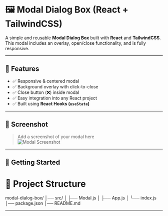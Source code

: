 # 🖼️ Modal Dialog Box (React + TailwindCSS)

A simple and reusable **Modal Dialog Box** built with **React** and **TailwindCSS**.  
This modal includes an overlay, open/close functionality, and is fully responsive.

---

## 📌 Features

- ✅ Responsive & centered modal
- ✅ Background overlay with click-to-close
- ✅ Close button (❌) inside modal
- ✅ Easy integration into any React project
- ✅ Built using **React Hooks (`useState`)**

---

## 📸 Screenshot

> Add a screenshot of your modal here  
> ![Modal Screenshot](./screenshot.png)

---

## 🚀 Getting Started

# 📂 Project Structure

modal-dialog-box/
│── src/
│ ├── Modal.js
│ ├── App.js
│ └── index.js
│── package.json
│── README.md

---
